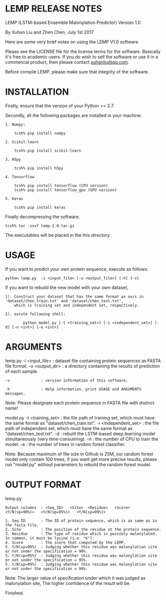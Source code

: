 LEMP RELEASE NOTES
============================

LEMP (LSTM-based Ensemble Malonylation Predictor) Version 1.0

By Xuhan Liu and Zhen Chen, July 1st 2017

Here are some very brief notes on using the LEMP V1.0 software.

Please see the LICENSE file for the license terms for the software.
Basically it's free to academic users.
If you do wish to sell the software or use it in a commercial product,
then please contact xuhanliu@qq.com.

Before compile LEMP, please make sure that integrity of the software.

INSTALLATION
============
Firstly, ensure that the version of your Python >= 2.7.

Secondly, all the following packages are installed in your machine:

    1. Numpy:

        tcsh% pip install numpy

    2. Scikit-learn

        tcsh% pip install scikit-learn

    3. H5py

        tcsh% pip install h5py

    4. Tensorflow

        tcsh% pip install tensorflow (CPU version)
        tcsh% pip install tensorflow_gpu (GPU version)

    5. Keras

        tcsh% pip install keras


Finally decompressing the software.

    tcsh% tar -zxvf lemp-1.0.tar.gz

The executables will be placed in the this directory.

USAGE
============
If you want to predict your own protein sequence, execute as follows:

    python lemp.py  -i <input_file> [-o <output_file>] [-h] [-v]

If you want to rebuild the new model with your own dataset,

    1). Construct your dataset that has the same format as ours in 'dataset/chen_train.txt' and 'dataset/chen_test.txt',
        which is training set and independent set, respectively.

    2). excute following shell:

            python model.py [-t <training_set>] [-i <independent_set>] [-d] [-n <int>] [-e <int>]

ARGUMENTS
============
lemp.py
    -i <input_file> : dataset file containing protein sequences as FASTA file format.
    -o <output_dir> : a directory containing the results of prediction of each sample.

    -v              : version information of this software.

    -h              : Help information, print USAGE and ARGUMENTS messages.

Note: Please designate each protein sequence in FASTA file with distinct name!

model.py
    -t <training_set>      : the file path of training set, which must have the same format as "dataset/chen_train.txt".
    -i <independent_set>   : the file path of independent set, which must have the same format as "dataset/chen_test.txt".
    -d                     : rebuilt the LSTM-based deep learning model simultaneously (very time-consuming).
    -n <int>               : the number of CPU to train the model.
    -e <int>               : the number of trees in random forest classifier.

Note: Because maximum of file size in Github is 25M, our random forest model only contain 100 trees,
      if you want get more precise results, please run "model.py" without parameters to rebuild the random forest model.


OUTPUT FORMAT
============
lemp.py

    Output columns  : <Seq_ID>   <Site>  <Residue>   <Score>  <Y/N(sp=90%)>   <Y/N(sp=95%)>   <Y/N(sp=99%)>
    
    1. Seq ID       : The ID of protein sequence, which is as same as in the fasta file.
    2. Site         : The position of the residue at the protein sequence.
    3. Residue      : The type of residue which is possibly malonylated. In common, it must be lysine (i.e. "K").
    4. Score        : The score that computed by the LEMP.
    5. Y/N(sp=90%)  : Judging whether this residue was malonylation site or not under the specification = 90%.
    5. Y/N(sp=95%)  : Judging whether this residue was malonylation site or not under the specification = 95%.
    5. Y/N(sp=99%)  : Judging whether this residue was malonylation site or not under the specification = 99%.

Note: The larger value of specification under which it was judged as malonylation site,
      The higher confidence of the result will be.

Finished.

